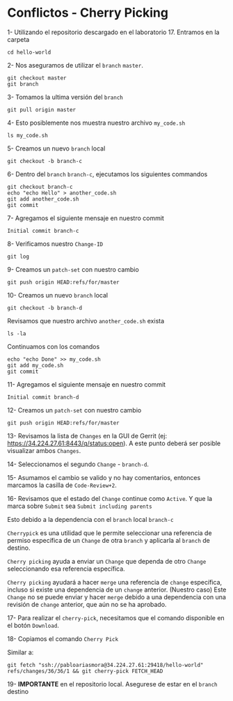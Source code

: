 # Conflictos - Cherry Picking

1- Utilizando el repositorio descargado en el laboratorio 17. Entramos en la carpeta 

```
cd hello-world
```

2- Nos aseguramos de utilizar el `branch` `master`.

```
git checkout master
git branch
```

3- Tomamos la ultima versión del `branch`

```
git pull origin master
```

4- Esto posiblemente nos muestra nuestro archivo `my_code.sh`

```
ls my_code.sh
```

5- Creamos un nuevo `branch` local

```
git checkout -b branch-c
```

6- Dentro del `branch` `branch-c`, ejecutamos los siguientes commandos

```
git checkout branch-c
echo "echo Hello" > another_code.sh
git add another_code.sh
git commit 
```

7- Agregamos el siguiente mensaje en nuestro commit

```
Initial commit branch-c
```

8- Verificamos nuestro `Change-ID`

```
git log
```

9- Creamos un `patch-set` con nuestro cambio

```
git push origin HEAD:refs/for/master
```

10- Creamos un nuevo `branch` local

```
git checkout -b branch-d
```

Revisamos que nuestro archivo `another_code.sh` exista

```
ls -la
```

Continuamos con los comandos

```
echo "echo Done" >> my_code.sh
git add my_code.sh
git commit 
```

11- Agregamos el siguiente mensaje en nuestro commit

```
Initial commit branch-d
```

12- Creamos un `patch-set` con nuestro cambio

```
git push origin HEAD:refs/for/master
```

13- Revisamos la lista de `Changes` en la GUI de Gerrit
(ej: https://34.224.27.61:8443/q/status:open). A este punto deberá ser posible visualizar ambos `Changes`.

14- Seleccionamos el segundo `Change` - `branch-d`.

15- Asumamos el cambio se valido y no hay comentarios, entonces marcamos la casilla de `Code-Review+2`.

16- Revisamos que el estado del `Change` continue como `Active`. Y que la marca sobre `Submit` sea `Submit including parents`

Esto debido a la dependencia con el `branch` local `branch-c`

`Cherrypick` es una utilidad que le permite seleccionar una referencia de permiso específica de un `Change` de otra `branch` y aplicarla al `branch` de destino.

`Cherry picking` ayuda a enviar un `Change` que dependa de otro `Change` seleccionando esa referencia específica.

`Cherry picking` ayudará a hacer `merge` una referencia de `change` específica, incluso si existe una dependencia de un `change` anterior. (Nuestro caso) Este `Change` no se puede enviar y hacer `merge` debido a una dependencia con una revisión de `change` anterior, que aún no se ha aprobado.


17- Para realizar el `cherry-pick`, necesitamos que el comando disponible en el botón `Download`.

18- Copiamos el comando `Cherry Pick`

Similar a:

```
git fetch "ssh://pabloariasmora@34.224.27.61:29418/hello-world" refs/changes/36/36/1 && git cherry-pick FETCH_HEAD
```

19- **IMPORTANTE** en el repositorio local. Asegurese de estar en el `branch` destino
